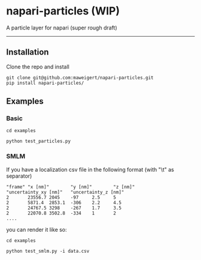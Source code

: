 # napari-particles (WIP)

A particle layer for napari (super rough draft)

----------------------------------


## Installation

Clone the repo and install 

```
git clone git@github.com:maweigert/napari-particles.git
pip install napari-particles/
```


## Examples

### Basic

```
cd examples

python test_particles.py
```


### SMLM

If you have a localization csv file in the following format (with "\t" as separator)

```
"frame" "x [nm]"        "y [nm]"        "z [nm]"        "uncertainty_xy [nm]"   "uncertainty_z [nm]"
2       23556.7 2045    -97     2.5     5
2       5871.4  2853.1  -306    2.2     4.5
2       24767.5 3298    -267    1.7     3.5
2       22070.8 3502.8  -334    1       2
....
```


you can render it like so:

```
cd examples

python test_smlm.py -i data.csv
```
